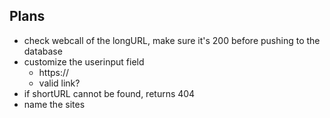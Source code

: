 ## Plans
* check webcall of the longURL, make sure it's 200 before pushing to the database
* customize the userinput field
  * https://
  * valid link?
* if shortURL cannot be found, returns 404
* name the sites